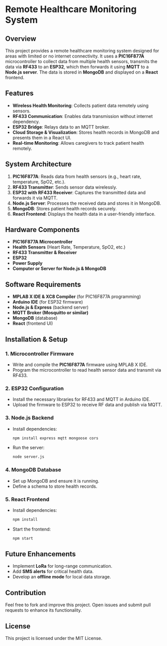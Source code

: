 # Remote Healthcare Monitoring System

## Overview

This project provides a remote healthcare monitoring system designed for areas with limited or no internet connectivity. It uses a **PIC16F877A** microcontroller to collect data from multiple health sensors, transmits the data via **RF433** to an **ESP32**, which then forwards it using **MQTT** to a **Node.js server**. The data is stored in **MongoDB** and displayed on a **React** frontend.

## Features

- **Wireless Health Monitoring**: Collects patient data remotely using sensors.
- **RF433 Communication**: Enables data transmission without internet dependency.
- **ESP32 Bridge**: Relays data to an MQTT broker.
- **Cloud Storage & Visualization**: Stores health records in MongoDB and presents them in a React UI.
- **Real-time Monitoring**: Allows caregivers to track patient health remotely.

## System Architecture

1. **PIC16F877A**: Reads data from health sensors (e.g., heart rate, temperature, SpO2, etc.).
2. **RF433 Transmitter**: Sends sensor data wirelessly.
3. **ESP32 with RF433 Receiver**: Captures the transmitted data and forwards it via MQTT.
4. **Node.js Server**: Processes the received data and stores it in MongoDB.
5. **MongoDB**: Stores patient health records securely.
6. **React Frontend**: Displays the health data in a user-friendly interface.

## Hardware Components

- **PIC16F877A Microcontroller**
- **Health Sensors** (Heart Rate, Temperature, SpO2, etc.)
- **RF433 Transmitter & Receiver**
- **ESP32**
- **Power Supply**
- **Computer or Server for Node.js & MongoDB**

## Software Requirements

- **MPLAB X IDE & XC8 Compiler** (for PIC16F877A programming)
- **Arduino IDE** (for ESP32 firmware)
- **Node.js & Express** (backend server)
- **MQTT Broker (Mosquitto or similar)**
- **MongoDB** (database)
- **React** (frontend UI)

## Installation & Setup

### 1. Microcontroller Firmware

- Write and compile the **PIC16F877A** firmware using MPLAB X IDE.
- Program the microcontroller to read health sensor data and transmit via RF433.

### 2. ESP32 Configuration

- Install the necessary libraries for RF433 and MQTT in Arduino IDE.
- Upload the firmware to ESP32 to receive RF data and publish via MQTT.

### 3. Node.js Backend

- Install dependencies:
  ```bash
  npm install express mqtt mongoose cors
  ```
- Run the server:
  ```bash
  node server.js
  ```

### 4. MongoDB Database

- Set up MongoDB and ensure it is running.
- Define a schema to store health records.

### 5. React Frontend

- Install dependencies:
  ```bash
  npm install
  ```
- Start the frontend:
  ```bash
  npm start
  ```

## Future Enhancements

- Implement **LoRa** for long-range communication.
- Add **SMS alerts** for critical health data.
- Develop an **offline mode** for local data storage.

## Contribution

Feel free to fork and improve this project. Open issues and submit pull requests to enhance its functionality.

## License

This project is licensed under the MIT License.

